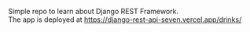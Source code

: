 Simple repo to learn about Django REST Framework.  
The app is deployed at https://django-rest-api-seven.vercel.app/drinks/